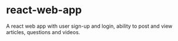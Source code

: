 # react-web-app
A react web app with user sign-up and login, ability to post and view articles, questions and videos.
